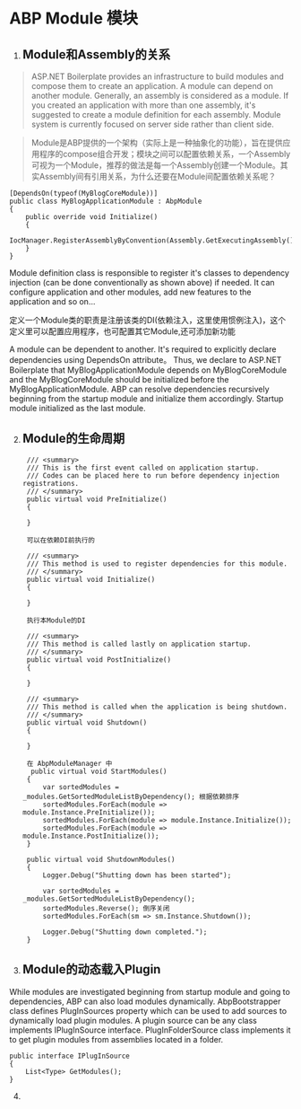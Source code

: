 # ABP Module 模块
1. ## Module和Assembly的关系
>ASP.NET Boilerplate provides an infrastructure to build modules and compose them to create an application. A module can depend on another module. Generally, an assembly is considered as a module. If you created an application with more than one assembly, it's suggested to create a module definition for each assembly.
Module system is currently focused on server side rather than client side.

>Module是ABP提供的一个架构（实际上是一种抽象化的功能），旨在提供应用程序的compose组合开发；模块之间可以配置依赖关系，一个Assembly可视为一个Module，推荐的做法是每一个Assembly创建一个Module。其实Assembly间有引用关系，为什么还要在Module间配置依赖关系呢？

    [DependsOn(typeof(MyBlogCoreModule))]
    public class MyBlogApplicationModule : AbpModule
    {
        public override void Initialize()
        {
            IocManager.RegisterAssemblyByConvention(Assembly.GetExecutingAssembly());
        }
    }

Module definition class is responsible to register it's classes to dependency injection (can be done conventionally as shown above) if needed. It can configure application and other modules, add new features to the application and so on...

定义一个Module类的职责是注册该类的DI(依赖注入，这里使用惯例注入)，这个定义里可以配置应用程序，也可配置其它Module,还可添加新功能

A module can be dependent to another. It's required to explicitly declare dependencies using DependsOn attribute。
Thus, we declare to ASP.NET Boilerplate that MyBlogApplicationModule depends on MyBlogCoreModule and the MyBlogCoreModule should be initialized before the MyBlogApplicationModule.
ABP can resolve dependencies recursively beginning from the startup module and initialize them accordingly. Startup module initialized as the last module.

2. ## Module的生命周期

        /// <summary>
        /// This is the first event called on application startup. 
        /// Codes can be placed here to run before dependency injection registrations.
        /// </summary>
        public virtual void PreInitialize()
        {

        }

        可以在依赖DI前执行的

        /// <summary>
        /// This method is used to register dependencies for this module.
        /// </summary>
        public virtual void Initialize()
        {

        }

        执行本Module的DI

        /// <summary>
        /// This method is called lastly on application startup.
        /// </summary>
        public virtual void PostInitialize()
        {
            
        }

        /// <summary>
        /// This method is called when the application is being shutdown.
        /// </summary>
        public virtual void Shutdown()
        {
            
        }   

        在 AbpModuleManager 中
         public virtual void StartModules()
        {
            var sortedModules = _modules.GetSortedModuleListByDependency(); 根据依赖排序
            sortedModules.ForEach(module => module.Instance.PreInitialize());
            sortedModules.ForEach(module => module.Instance.Initialize());
            sortedModules.ForEach(module => module.Instance.PostInitialize());
        }

        public virtual void ShutdownModules()
        {
            Logger.Debug("Shutting down has been started");

            var sortedModules = _modules.GetSortedModuleListByDependency();
            sortedModules.Reverse(); 倒序关闭
            sortedModules.ForEach(sm => sm.Instance.Shutdown());

            Logger.Debug("Shutting down completed.");
        }


3. ## Module的动态载入Plugin

While modules are investigated beginning from startup module and going to dependencies, ABP can also load modules dynamically. AbpBootstrapper class defines PlugInSources property which can be used to add sources to dynamically load plugin modules. A plugin source can be any class implements IPlugInSource interface. PlugInFolderSource class implements it to get plugin modules from assemblies located in a folder.

    public interface IPlugInSource
    {
        List<Type> GetModules();
    }

4. 